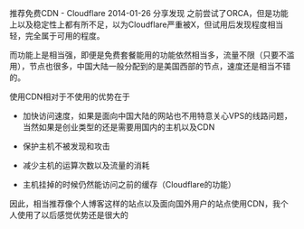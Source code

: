 推荐免费CDN - Cloudflare
2014-01-26
分享发现
之前尝试了ORCA，但是功能上以及稳定性上都有所不足，以为Cloudflare严重被X，但试用后发现程度相当轻，完全属于可用的程度。

而功能上是相当强，即便是免费套餐能用的功能依然相当多，流量不限（只要不滥用），节点也很多，中国大陆一般分配到的是美国西部的节点，速度还是相当不错的。

使用CDN相对于不使用的优势在于

- 加快访问速度，如果是面向中国大陆的网站也不用特意关心VPS的线路问题，当然如果是创业类型的还是需要用国内的主机以及CDN

- 保护主机不被发现和攻击

- 减少主机的运算次数以及流量的消耗

- 主机挂掉的时候仍然能访问之前的缓存（Cloudflare的功能）

因此，相当推荐像个人博客这样的站点以及面向国外用户的站点使用CDN，我个人使用了以后感觉优势还是很大的